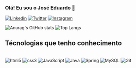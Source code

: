 ### Olá! Eu sou o José Eduardo 👋

[![Linkedin](https://img.shields.io/badge/LinkedIn-0077B5?style=for-the-badge&logo=linkedin&logoColor=white
)](https://www.linkedin.com/in/joseeduardo/)
[![Twitter](https://img.shields.io/badge/Twitter-1DA1F2?style=for-the-badge&logo=twitter&logoColor=white
)](https://twitter.com/belzeduh015)
[![Instagram](https://img.shields.io/badge/Instagram-E4405F?style=for-the-badge&logo=instagram&logoColor=white
)](https://www.instagram.com/zeduh/)


![Anurag's GitHub stats](https://github-readme-stats.vercel.app/api?username=zeduh&show_icons=true&theme=dracula)
![Top Langs](https://github-readme-stats.vercel.app/api/top-langs/?username=zeduh&layout=compact)

## Técnologias que tenho conhecimento

<div style="display: inline_block"> <br/>
    <img align=center alt="html5" src="https://img.shields.io/badge/HTML-239120?style=for-the-badge&logo=html5&logoColor=white"/>
<img align=center alt="css3" src="https://img.shields.io/badge/CSS-239120?&style=for-the-badge&logo=css3&logoColor=white"/>
<img align=center alt="JavaScript" src="https://img.shields.io/badge/JavaScript-F7DF1E?style=for-the-badge&logo=javascript&logoColor=black"/>
<img align=center alt="Java" src="https://img.shields.io/badge/Java-ED8B00?style=for-the-badge&logo=openjdk&logoColor=white"/>
<img align=center alt="Spring" src="https://img.shields.io/badge/Spring-6DB33F?style=for-the-badge&logo=spring&logoColor=white"/>
<img align=center alt="MySQL" src="https://img.shields.io/badge/MySQL-00000F?style=for-the-badge&logo=mysql&logoColor=white"/>
<img align=center alt="Git" src="https://img.shields.io/badge/GIT-E44C30?style=for-the-badge&logo=git&logoColor=white"/>
</div>
